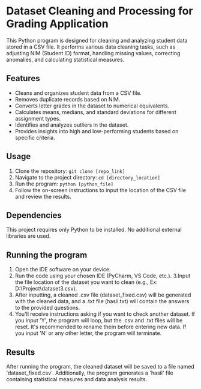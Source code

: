 # Dataset Cleaning and Processing for Grading Application
This Python program is designed for cleaning and analyzing student data stored in a CSV file. It performs various data cleaning tasks, such as adjusting NIM (Student ID) format, handling missing values, correcting anomalies, and calculating statistical measures.

## Features
- Cleans and organizes student data from a CSV file.
- Removes duplicate records based on NIM.
- Converts letter grades in the dataset to numerical equivalents.
- Calculates means, medians, and standard deviations for different assignment types.
- Identifies and analyzes outliers in the dataset.
- Provides insights into high and low-performing students based on specific criteria.

## Usage
1. Clone the repository: `git clone [repo_link]`
2. Navigate to the project directory: `cd [directory_location]`
3. Run the program: `python [python_file]`
4. Follow the on-screen instructions to input the location of the CSV file and review the results.

## Dependencies
This project requires only Python to be installed. No additional external libraries are used.

## Running the program
1. Open the IDE software on your device.
2. Run the code using your chosen IDE (PyCharm, VS Code, etc.).
3.Input the file location of the dataset you want to clean (e.g., Ex: D:\Project\dataset3.csv).
4. After inputting, a cleaned .csv file (dataset_fixed.csv) will be generated with the cleaned data, and a .txt file (hasil.txt) will contain the answers to the provided questions.
5. You'll receive instructions asking if you want to check another dataset. If you input 'Y', the program will loop, but the .csv and .txt files will be reset. It's recommended to rename them before entering new data. If you input 'N' or any other letter, the program will terminate.

## Results
After running the program, the cleaned dataset will be saved to a file named 'dataset_fixed.csv'. Additionally, the program generates a 'hasil' file containing statistical measures and data analysis results.
